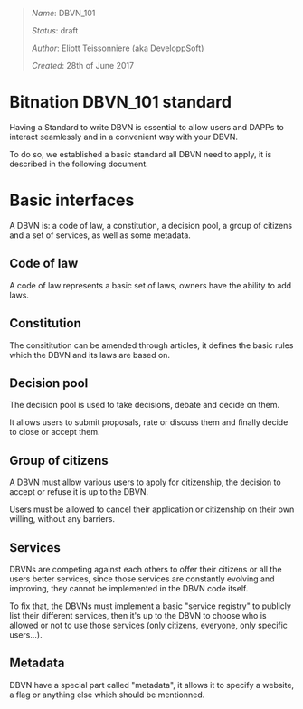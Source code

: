 > *Name*: DBVN_101
>
> *Status*: draft
>
> *Author*: Eliott Teissonniere (aka DeveloppSoft)
>
> *Created*: 28th of June 2017

# Bitnation DBVN_101 standard

Having a Standard to write DBVN is essential to allow users and DAPPs to interact seamlessly and in a convenient way with your DBVN.

To do so, we established a basic standard all DBVN need to apply, it is described in the following document.

# Basic interfaces

A DBVN is: a code of law, a constitution, a decision pool, a group of citizens and a set of services, as well as some metadata.


## Code of law

A code of law represents a basic set of laws, owners have the ability to add laws.


## Constitution

The consititution can be amended through articles, it defines the basic rules which the DBVN and its laws are based on.


## Decision pool

The decision pool is used to take decisions, debate and decide on them.

It allows users to submit proposals, rate or discuss them and finally decide to close or accept them.


## Group of citizens

A DBVN must allow various users to apply for citizenship, the decision to accept or refuse it is up to the DBVN.

Users must be allowed to cancel their application or citizenship on their own willing, without any barriers.


## Services

DBVNs are competing against each others to offer their citizens or all the users better services, since those services are constantly evolving and  improving, they cannot be implemented in the DBVN code itself.

To fix that, the DBVNs must implement a basic "service registry" to publicly list their different services, then it's up to the DBVN to choose who is allowed or not to use those services (only citizens, everyone, only specific users...).


## Metadata

DBVN have a special part called "metadata", it allows it to specify a website, a flag or anything else which should be mentionned.
